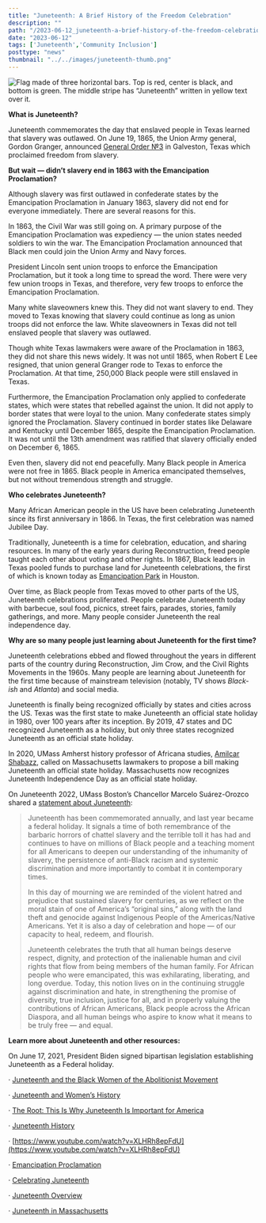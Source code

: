 ```yaml
---
title: "Juneteenth: A Brief History of the Freedom Celebration"
description: ""
path: "/2023-06-12_juneteenth-a-brief-history-of-the-freedom-celebration"
date: "2023-06-12"
tags: ['Juneteenth','Community Inclusion']
posttype: "news"
thumbnail: "../../images/juneteenth-thumb.png"
---
```



![Flag made of three horizontal bars. Top is red, center is black, and bottom is green. The middle stripe has “Juneteenth” written in yellow text over it.](/images/juneteenth.png)

**What is Juneteenth?**

Juneteenth commemorates the day that enslaved people in Texas learned that slavery was outlawed. On June 19, 1865, the Union Army general, Gordon Granger, announced [General Order №3](https://en.wikipedia.org/wiki/General_Order_No._3) in Galveston, Texas which proclaimed freedom from slavery.

**But wait — didn’t slavery end in 1863 with the Emancipation Proclamation?**

Although slavery was first outlawed in confederate states by the Emancipation Proclamation in January 1863, slavery did not end for everyone immediately. There are several reasons for this.

In 1863, the Civil War was still going on. A primary purpose of the Emancipation Proclamation was expediency — the union states needed soldiers to win the war. The Emancipation Proclamation announced that Black men could join the Union Army and Navy forces.

President Lincoln sent union troops to enforce the Emancipation Proclamation, but it took a long time to spread the word. There were very few union troops in Texas, and therefore, very few troops to enforce the Emancipation Proclamation.

Many white slaveowners knew this. They did not want slavery to end. They moved to Texas knowing that slavery could continue as long as union troops did not enforce the law. White slaveowners in Texas did not tell enslaved people that slavery was outlawed.

Though white Texas lawmakers were aware of the Proclamation in 1863, they did not share this news widely. It was not until 1865, when Robert E Lee resigned, that union general Granger rode to Texas to enforce the Proclamation. At that time, 250,000 Black people were still enslaved in Texas.

Furthermore, the Emancipation Proclamation only applied to confederate states, which were states that rebelled against the union. It did not apply to border states that were loyal to the union. Many confederate states simply ignored the Proclamation. Slavery continued in border states like Delaware and Kentucky until December 1865, despite the Emancipation Proclamation. It was not until the 13th amendment was ratified that slavery officially ended on December 6, 1865.

Even then, slavery did not end peacefully. Many Black people in America were not free in 1865. Black people in America emancipated themselves, but not without tremendous strength and struggle.

**Who celebrates Juneteenth?**

Many African American people in the US have been celebrating Juneteenth since its first anniversary in 1866. In Texas, the first celebration was named Jubilee Day.

Traditionally, Juneteenth is a time for celebration, education, and sharing resources. In many of the early years during Reconstruction, freed people taught each other about voting and other rights. In 1867, Black leaders in Texas pooled funds to purchase land for Juneteenth celebrations, the first of which is known today as [Emancipation Park](https://en.wikipedia.org/wiki/Emancipation_Park_(Houston)) in Houston.

Over time, as Black people from Texas moved to other parts of the US, Juneteenth celebrations proliferated. People celebrate Juneteenth today with barbecue, soul food, picnics, street fairs, parades, stories, family gatherings, and more. Many people consider Juneteenth the real independence day.

**Why are so many people just learning about Juneteenth for the first time?**

Juneteenth celebrations ebbed and flowed throughout the years in different parts of the country during Reconstruction, Jim Crow, and the Civil Rights Movements in the 1960s. Many people are learning about Juneteenth for the first time because of mainstream television (notably, TV shows _Black-ish_ and _Atlanta_) and social media.

Juneteenth is finally being recognized officially by states and cities across the US. Texas was the first state to make Juneteenth an official state holiday in 1980, over 100 years after its inception. By 2019, 47 states and DC recognized Juneteenth as a holiday, but only three states recognized Juneteenth as an official state holiday.

In 2020, UMass Amherst history professor of Africana studies, [Amilcar Shabazz](https://www.umass.edu/afroam/member/amilcar-shabazz), called on Massachusetts lawmakers to propose a bill making Juneteenth an official state holiday. Massachusetts now recognizes Juneteenth Independence Day as an official state holiday.

On Juneteenth 2022, UMass Boston’s Chancellor Marcelo Suárez-Orozco shared a [statement about Juneteenth](https://www.umb.edu/the_university/chancellor/communications/commemorating_juneteenth_2022):

> Juneteenth has been commemorated annually, and last year became a federal holiday. It signals a time of both remembrance of the barbaric horrors of chattel slavery and the terrible toll it has had and continues to have on millions of Black people and a teaching moment for all Americans to deepen our understanding of the inhumanity of slavery, the persistence of anti-Black racism and systemic discrimination and more importantly to combat it in contemporary times.
> 
> In this day of mourning we are reminded of the violent hatred and prejudice that sustained slavery for centuries, as we reflect on the moral stain of one of America’s “original sins,” along with the land theft and genocide against Indigenous People of the Americas/Native Americans. Yet it is also a day of celebration and hope — of our capacity to heal, redeem, and flourish.
> 
> Juneteenth celebrates the truth that all human beings deserve respect, dignity, and protection of the inalienable human and civil rights that flow from being members of the human family. For African people who were emancipated, this was exhilarating, liberating, and long overdue. Today, this notion lives on in the continuing struggle against discrimination and hate, in strengthening the promise of diversity, true inclusion, justice for all, and in properly valuing the contributions of African Americans, Black people across the African Diaspora, and all human beings who aspire to know what it means to be truly free — and equal.

**Learn more about Juneteenth and other resources:**

On June 17, 2021, President Biden signed bipartisan legislation establishing Juneteenth as a Federal holiday.

· [Juneteenth and the Black Women of the Abolitionist Movement](https://womensmuseum.wordpress.com/2020/06/19/juneteenth-and-the-black-women-of-the-abolitionist-movement-a-brief-history/)

· [Juneteenth and Women’s History](https://womenatthecenter.nyhistory.org/juneteenth-and-womens-history/)

· [The Root: This Is Why Juneteenth Is Important for America](https://www.youtube.com/watch?v=iu6ntwHws5g)

· [Juneteenth History](https://juneteenth.com/)

· [https://www.youtube.com/watch?v=XLHRh8epFdU](https://www.youtube.com/watch?v=XLHRh8epFdU)

· [Emancipation Proclamation](https://www.archives.gov/exhibits/featured-documents/emancipation-proclamation)

· [Celebrating Juneteenth](https://www.teenvogue.com/story/juneteenth-celebration-meaning-explainer)

· [Juneteenth Overview](https://en.wikipedia.org/wiki/Juneteenth#CITEREFKnight2011)

· [Juneteenth in Massachusetts](https://www.masslive.com/politics/2020/06/make-it-a-federal-holiday-make-it-meaningful-says-umass-professor-who-sparked-bill-to-make-juneteenth-an-official-holiday-in-massachusetts.html)